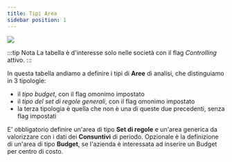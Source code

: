 ```yaml
---
title: Tipi Area
sidebar position: 1
--- 
```



![](/img/it-it/controlling/type-area.png)


:::tip Nota
La tabella è d'interesse solo nelle società con il flag *Controlling* attivo.
:::

In questa tabella andiamo a definire i tipi di **Aree** di analisi, che distinguiamo in 3 tipologie:
- il *tipo budget*, con il flag omonimo impostato
- il *tipo del set di regole generali*, con il flag omonimo impostato
- la terza tipologia è quella che non è una di queste due precedenti, senza flag impostati

E' obbligatorio definire un'area di tipo **Set di regole** e un'area generica da valorizzare con i dati dei **Consuntivi** di periodo.
Opzionale è la definizione di un'area di tipo **Budget**, se l'azienda è interessata ad inserire un Budget per centro di costo.